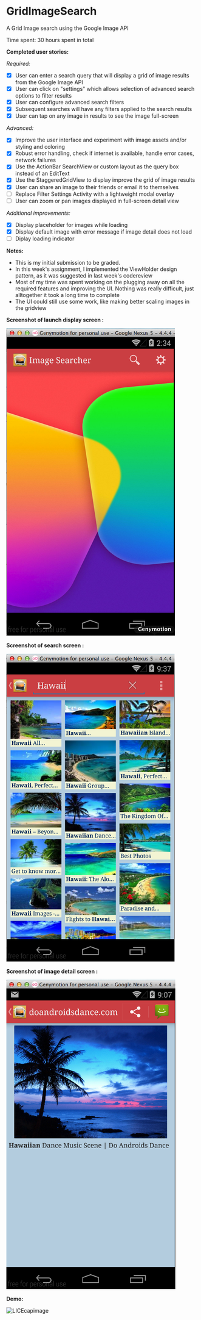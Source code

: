 GridImageSearch
===============

A Grid Image search using the Google Image API

Time spent: 30 hours spent in total

**Completed user stories:**

*Required:*

 - [x] User can enter a search query that will display a grid of image results from the Google Image API
 - [x] User can click on "settings" which allows selection of advanced search options to filter results
 - [x] User can configure advanced search filters
 - [x] Subsequent searches will have any filters applied to the search results
 - [x] User can tap on any image in results to see the image full-screen

*Advanced:*

 - [x] Improve the user interface and experiment with image assets and/or styling and coloring
 - [x] Robust error handling, check if internet is available, handle error cases, network failures
 - [x] Use the ActionBar SearchView or custom layout as the query box instead of an EditText
 - [x] Use the StaggeredGridView to display improve the grid of image results
 - [x] User can share an image to their friends or email it to themselves
 - [ ] Replace Filter Settings Activity with a lightweight modal overlay
 - [ ] User can zoom or pan images displayed in full-screen detail view

*Additional improvements:*

- [x] Display placeholder for images while loading
- [x] Display default image with error message if image detail does not load
- [ ] Diplay loading indicator

**Notes:**

* This is my initial submission to be graded. 
* In this week's assignment, I implemented the ViewHolder design pattern, as it was suggested in last week's codereview
* Most of my time was spent working on the plugging away on all the required features and improving the UI. Nothing was really difficult, just alltogether it took a long time to complete
* The UI could still use some work, like making better scaling images in the gridview

**Screenshot of launch display screen :**

![Screenshot](https://github.com/martasmith/GridImageSearch/blob/master/imgSearch_home.png)

**Screenshot of search screen :**

![Screenshot](https://github.com/martasmith/GridImageSearch/blob/master/imgSearch_screen.png)

**Screenshot of image detail screen :**

![Screenshot](https://github.com/martasmith/GridImageSearch/blob/master/imgSearch_detail.png)

**Demo:**

![LICEcapimage](https://github.com/martasmith/GridImageSearch/blob/master/codepath_week2_v1.gif)
